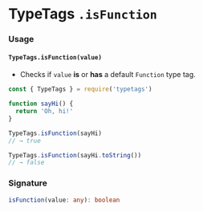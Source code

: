 # TypeTags `.isFunction`

### Usage

#### `TypeTags.isFunction(value)`

- Checks if `value` **is** or **has** a default `Function` type tag.

```js
const { TypeTags } = require('typetags')

function sayHi() {
  return 'Oh, hi!'
}

TypeTags.isFunction(sayHi)
// → true

TypeTags.isFunction(sayHi.toString())
// → false
```

### Signature

```ts
isFunction(value: any): boolean
```

